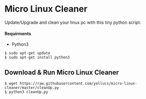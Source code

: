 # Micro Linux Cleaner
 Update/Upgrade and clean your linux pc with this tiny python script.
 
#### Requirments 
   * Python3
```
$ sudo apt-get update
$ sudo apt-get install python3
```

## Download & Run Micro Linux Cleaner
```
$ wget https://raw.githubusercontent.com/yellucs/micro-linux-cleaner/master/cleanUp.py
$ python3 cleanUp.py 
```
